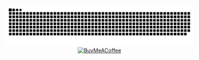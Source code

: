 <div align="center">
  
  ![snake gif](https://github.com/xavi5r/xavi5r/blob/output/github-snake-dark.svg)
  [![BuyMeACoffee](https://img.shields.io/badge/Buy%20Me%20a%20Coffee-ffdd00?style=for-the-badge&logo=buy-me-a-coffee&logoColor=black)](https://buymeacoffee.com/cujo)
</div>


